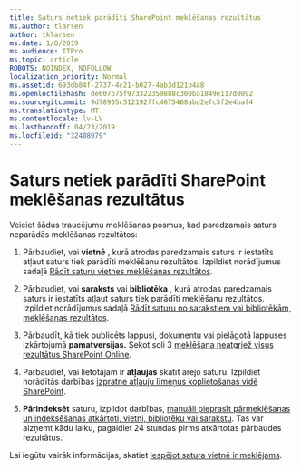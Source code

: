 ```yaml
---
title: Saturs netiek parādīti SharePoint meklēšanas rezultātus
ms.author: tlarsen
author: tklarsen
ms.date: 1/8/2019
ms.audience: ITPro
ms.topic: article
ROBOTS: NOINDEX, NOFOLLOW
localization_priority: Normal
ms.assetid: 693db84f-2737-4c21-b027-4ab3d121b4a8
ms.openlocfilehash: de607b75f973322359888c300ba1849e117d0092
ms.sourcegitcommit: 9d78905c512192ffc4675468abd2efc5f2e4baf4
ms.translationtype: MT
ms.contentlocale: lv-LV
ms.lasthandoff: 04/23/2019
ms.locfileid: "32408079"
---
```

# <a name="content-doesnt-appear-in-sharepoint-search-results"></a>Saturs netiek parādīti SharePoint meklēšanas rezultātus

Veiciet šādus traucējumu meklēšanas posmus, kad paredzamais saturs neparādās meklēšanas rezultātos:
  
1. Pārbaudiet, vai **vietnē** , kurā atrodas paredzamais saturs ir iestatīts atļaut saturs tiek parādīti meklēšanu rezultātos. Izpildiet norādījumus sadaļā [Rādīt saturu vietnes meklēšanas rezultātos](https://docs.microsoft.com/sharepoint/make-site-content-searchable#show-content-on-a-site-in-search-results).
    
2. Pārbaudiet, vai **saraksts** vai **bibliotēka** , kurā atrodas paredzamais saturs ir iestatīts atļaut saturs tiek parādīti meklēšanu rezultātos. Izpildiet norādījumus sadaļā [Rādīt saturu no sarakstiem vai bibliotēkām, meklēšanas rezultātos](https://docs.microsoft.com/sharepoint/make-site-content-searchable#show-content-from-lists-or-libraries-in-search-results). 
    
3. Pārbaudīt, kā tiek publicēts lappusi, dokumentu vai pielāgotā lappuses izkārtojumā **pamatversijas.** Sekot soli 3 [meklēšana neatgriež visus rezultātus SharePoint Online](https://go.microsoft.com/fwlink/?linkid=874525).
    
4. Pārbaudiet, vai lietotājam ir **atļaujas** skatīt ārējo saturu. Izpildiet norādītās darbības [izpratne atļauju līmeņus koplietošanas vidē SharePoint](https://go.microsoft.com/fwlink/?linkid=867071).
    
5. **Pārindeksēt** saturu, izpildot darbības, [manuāli pieprasīt pārmeklēšanas un indeksēšanas atkārtoti, vietni, bibliotēku vai sarakstu](https://docs.microsoft.com/sharepoint/crawl-site-content). Tas var aizņemt kādu laiku, pagaidiet 24 stundas pirms atkārtotas pārbaudes rezultātus.
    
Lai iegūtu vairāk informācijas, skatiet [iespējot satura vietnē ir meklējams](https://docs.microsoft.com/sharepoint/make-site-content-searchable). 
  

